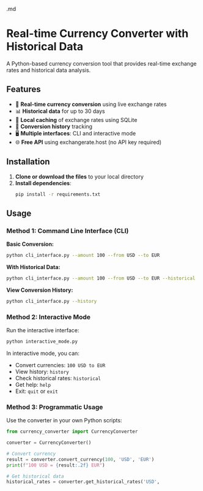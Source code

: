 .md

# Real-time Currency Converter with Historical Data

A Python-based currency conversion tool that provides real-time exchange rates and historical data analysis.

## Features

- 💱 **Real-time currency conversion** using live exchange rates
- 📊 **Historical data** for up to 30 days
- 💾 **Local caching** of exchange rates using SQLite
- 📝 **Conversion history** tracking
- 🖥️ **Multiple interfaces**: CLI and interactive mode
- 🌐 **Free API** using exchangerate.host (no API key required)

## Installation

1. **Clone or download the files** to your local directory
2. **Install dependencies**:
   ```bash
   pip install -r requirements.txt
   ```

## Usage

### Method 1: Command Line Interface (CLI)

**Basic Conversion:**
```bash
python cli_interface.py --amount 100 --from USD --to EUR
```

**With Historical Data:**
```bash
python cli_interface.py --amount 100 --from USD --to EUR --historical
```

**View Conversion History:**
```bash
python cli_interface.py --history
```

### Method 2: Interactive Mode

Run the interactive interface:
```bash
python interactive_mode.py
```

In interactive mode, you can:
- Convert currencies: `100 USD to EUR`
- View history: `history`
- Check historical rates: `historical`
- Get help: `help`
- Exit: `quit` or `exit`

### Method 3: Programmatic Usage

Use the converter in your own Python scripts:

```python
from currency_converter import CurrencyConverter

converter = CurrencyConverter()

# Convert currency
result = converter.convert_currency(100, 'USD', 'EUR')
print(f"100 USD = {result:.2f} EUR")

# Get historical data
historical_rates = converter.get_historical_rates('USD',